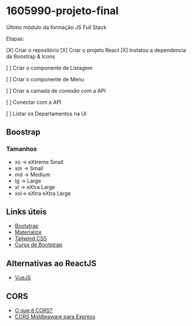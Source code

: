 # 1605990-projeto-final
Último módulo da formação JS Full Stack

Etapas:

[X] Criar o repositório
[X] Criar o projeto React
[X] Instalou a dependencia da Boostrap & Icons

[ ] Criar o componente de Listagem

[ ] Criar o componente de Menu

[ ] Criar a camada de conexão com a API

[ ] Conectar com a API

[ ] Listar os Departamentos na UI


## Boostrap
### Tamanhos
- xs -> eXtreme Small 
- sm -> Small 
- md -> Medium
- lg -> Large
- xl -> eXtra Large
- xxl-> eXtra eXtra Large


## Links úteis
* [Bootstrap](https://getbootstrap.com/)
* [Materialize](https://materializecss.com/)
* [Tailwind CSS](https://tailwindcss.com/)
* [Curso de Bootstrap](https://www.youtube.com/watch?v=ZpDY6ouoD-g)

## Alternativas ao ReactJS
* [VueJS](https://vuejs.org/)

## CORS
* [O que é CORS?](https://developer.mozilla.org/pt-BR/docs/Web/HTTP/CORS)
* [CORS Middleaware para Express](https://expressjs.com/en/resources/middleware/cors.html)